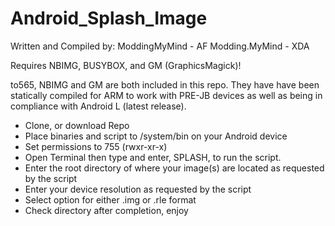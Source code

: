 Android_Splash_Image
==================

Written and Compiled by:
ModdingMyMind - AF
Modding.MyMind - XDA

Requires NBIMG, BUSYBOX, and GM (GraphicsMagick)!

to565, NBIMG and GM are both included in this repo. They have have been statically compiled for ARM to work with PRE-JB devices as well as being in compliance with Android L (latest release).

* Clone, or download Repo
* Place binaries and script to /system/bin on your Android device
* Set permissions to 755 (rwxr-xr-x)
* Open Terminal then type and enter, SPLASH, to run the script.
* Enter the root directory of where your image(s) are located as requested by the script
* Enter your device resolution as requested by the script
* Select option for either .img or .rle format
* Check directory after completion, enjoy